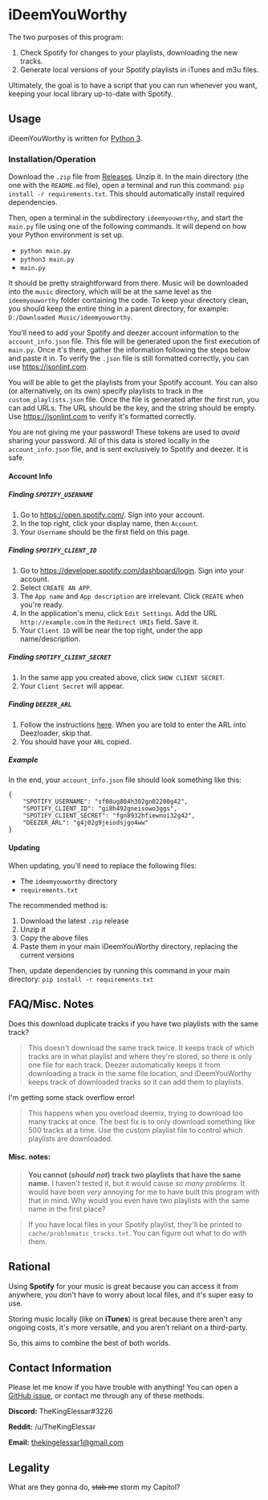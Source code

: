 # iDeemYouWorthy

The two purposes of this program:

 1. Check Spotify for changes to your playlists, downloading the new tracks.
 2. Generate local versions of your Spotify playlists in iTunes and m3u files.

Ultimately, the goal is to have a script that you can run whenever you want, keeping your local library up-to-date with Spotify.

## Usage

iDeemYouWorthy is written for [Python 3](https://www.python.org/downloads/). 

### Installation/Operation

Download the `.zip` file from [Releases](https://github.com/TheKingElessar/iDeemYouWorthy/releases). Unzip it. In the main directory (the one with the `README.md` file), open a terminal and run this command: `pip install -r requirements.txt`. This should automatically install required dependencies.

Then, open a terminal in the subdirectory `ideemyouworthy`, and start the `main.py` file using one of the following commands. It will depend on how your Python environment is set up.

 - `python main.py`
 - `python3 main.py`
 - `main.py`
 
It should be pretty straightforward from there. Music will be downloaded into the `music` directory, which will be at the same level as the `ideemyouworthy` folder containing the code. To keep your directory clean, you should keep the entire thing in a parent directory, for example: `D:/Downloaded Music/ideemyouworthy`.

You'll need to add your Spotify and deezer account information to the `account_info.json` file. This file will be generated upon the first execution of `main.py`. Once it's there, gather the information following the steps below and paste it in. To verify the `.json` file is still formatted correctly, you can use https://jsonlint.com.

You will be able to get the playlists from your Spotify account. You can also (or alternatively, on its own) specify playlists to track in the `custom_playlists.json` file. Once the file is generated after the first run, you can add URLs. The URL should be the key, and the string should be empty. Use https://jsonlint.com to verify it's formatted correctly.

You are not giving me your password! These tokens are used to *avoid* sharing your password. All of this data is stored locally in the `account_info.json` file, and is sent exclusively to Spotify and deezer. It is safe.

#### Account Info

##### Finding `SPOTIFY_USERNAME`

 1. Go to https://open.spotify.com/. Sign into your account.
 2. In the top right, click your display name, then `Account`.
 3. Your `Username` should be the first field on this page.

##### Finding `SPOTIFY_CLIENT_ID`

 1. Go to https://developer.spotify.com/dashboard/login. Sign into your account.
 2. Select `CREATE AN APP`.
 3. The `App name` and `App description` are irrelevant. Click `CREATE` when you're ready.
 4. In the application's menu, click `Edit Settings`. Add the URL `http://example.com` in the `Redirect URIs` field. Save it.
 5. Your `Client ID` will be near the top right, under the app name/description.

##### Finding `SPOTIFY_CLIENT_SECRET`

 1. In the same app you created above, click `SHOW CLIENT SECRET`.
 2. Your `Client Secret` will appear.
 
##### Finding `DEEZER_ARL`

 1. Follow the instructions [here](https://web.archive.org/web/20200917142534/https://notabug.org/RemixDevs/DeezloaderRemix/wiki/Login+via+userToken). When you are told to enter the ARL into Deezloader, skip that.
 2. You should have your `ARL` copied.

##### Example

In the end, your `account_info.json` file should look something like this:

```
{
    "SPOTIFY_USERNAME": "sf08ug804h302gn02200g42",
    "SPOTIFY_CLIENT_ID": "gi8h492gneisowo3ggs",
    "SPOTIFY_CLIENT_SECRET": "fgn8932hfiewnoi32g42",
    "DEEZER_ARL": "g4j02g9jeiodsjgo4ww"
}
```

#### Updating

When updating, you'll need to replace the following files:
 
 - The `ideemyouworthy` directory
 - `requirements.txt`

The recommended method is:

1. Download the latest `.zip` release
2. Unzip it
3. Copy the above files
4. Paste them in your main iDeemYouWorthy directory, replacing the current versions

Then, update dependencies by running this command in your main directory: `pip install -r requirements.txt`

## FAQ/Misc. Notes

Does this download duplicate tracks if you have two playlists with the same track?
 > This doesn't download the same track twice. It keeps track of which tracks are in what playlist and where they're stored, so there is only one file for each track. Deezer automatically keeps it from downloading a track in the same file location, and iDeemYouWorthy keeps track of downloaded tracks so it can add them to playlists.

I'm getting some stack overflow error!
> This happens when you overload deemix, trying to download too many tracks at once. The best fix is to only download something like 500 tracks at a time. Use the custom playlist file to control which playlists are downloaded.

#### Misc. notes:

> **You cannot (*should not*) track two playlists that have the same name.** I haven't tested it, but it would cause *so many problems*. It would have been *very* annoying for me to have built this program with that in mind. Why would you even have two playlists with the same name in the first place?

> If you have local files in your Spotify playlist, they'll be printed to `cache/problematic_tracks.txt`. You can figure out what to do with them.

## Rational

Using **Spotify** for your music is great because you can access it from anywhere, you don't have to worry about local files, and it's super easy to use.

Storing music locally (like on **iTunes**) is great because there aren't any ongoing costs, it's more versatile, and you aren't reliant on a third-party.

So, this aims to combine the best of both worlds.

## Contact Information

Please let me know if you have trouble with anything! You can open a [GitHub issue](https://github.com/TheKingElessar/iDeemYouWorthy/issues), or contact me through any of these methods.

**Discord:** TheKingElessar#3226

**Reddit:** /u/TheKingElessar

**Email:** thekingelessar1@gmail.com

## Legality

What are they gonna do, ~~stab me~~ storm my Capitol?